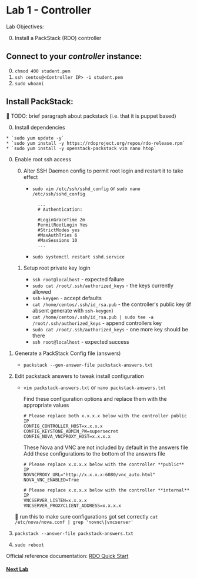 # Lab 1 - Controller

  Lab Objectives:

  0. Install a PackStack (RDO) controller

## Connect to your _controller_ instance:
  0. `chmod 400 student.pem`
  0. `ssh centos@<Controller IP> -i student.pem`
  0. `sudo whoami` 

## Install PackStack:

  :red_circle: TODO: brief paragraph about packstack (i.e. that it is puppet based)

  0. Install dependencies 

    * `sudo yum update -y`
    * `sudo yum install -y https://rdoproject.org/repos/rdo-release.rpm`
    * `sudo yum install -y openstack-packstack vim nano htop`

  0. Enable root ssh access

     0. Alter SSH Daemon config to permit root login and restart it to take effect
      
        * `sudo vim /etc/ssh/sshd_config` or `sudo nano /etc/ssh/sshd_config`
       
          ``` 
            ...
            # Authentication:

            #LoginGraceTime 2m
            PermitRootLogin Yes
            #StrictModes yes
            #MaxAuthTries 6
            #MaxSessions 10
            ...
          ```

        *  `sudo systemctl restart sshd.service`

     0. Setup root private key login
        * `ssh root@localhost` - expected failure
        * `sudo cat /root/.ssh/authorized_keys` - the keys currently allowed
        * `ssh-keygen` - accept defaults
        * `cat /home/centos/.ssh/id_rsa.pub` - the controller's public key (if absent generate with `ssh-keygen`)
        * `cat /home/centos/.ssh/id_rsa.pub | sudo tee -a /root/.ssh/authorized_keys` - append controllers key
        * `sudo cat /root/.ssh/authorized_keys` - one more key should be there
        * `ssh root@localhost` - expected success

  0. Generate a PackStack Config file (answers)

     * `packstack --gen-answer-file packstack-answers.txt`

  0. Edit packstack answers to tweak install configuration 
  
     * `vim packstack-answers.txt` or `nano packstack-answers.txt`
     
       Find these configuration options and replace them with the appropriate values

       ```
       # Please replace both x.x.x.x below with the controller public IP
       CONFIG_CONTROLLER_HOST=x.x.x.x
       CONFIG_KEYSTONE_ADMIN_PW=supersecret
       CONFIG_NOVA_VNCPROXY_HOST=x.x.x.x
       ```

       These Nova and VNC are not included by default in the answers file
       Add these configurations to the bottom of the answers file

       ```
       # Please replace x.x.x.x below with the controller **public** IP
       NOVNCPROXY_URL="http://x.x.x.x:6080/vnc_auto.html"
       NOVA_VNC_ENABLED=True

       # Please replace x.x.x.x below with the controller **internal** IP
       VNCSERVER_LISTEN=x.x.x.x
       VNCSERVER_PROXYCLIENT_ADDRESS=x.x.x.x
       ```
  
     :red_circle: run this to make sure configurations got set correctly
     `cat /etc/nova/nova.conf | grep 'novnc\|vncserver'`


  0. `packstack --answer-file packstack-answers.txt`

  0. `sudo reboot`

  Official reference documentation: [RDO Quick Start](https://www.rdoproject.org/Quickstart)
  
#### [Next Lab](../lab-02)    
